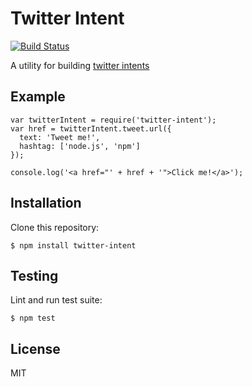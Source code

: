 Twitter Intent
===============================================================================

[![Build
Status](https://travis-ci.org/rjz/twitter-intent.svg?branch=master)](https://travis-ci.org/rjz/twitter-intent)

A utility for building [twitter intents](https://dev.twitter.com/web/intents)

Example
-------------------------------------------------------------------------------

    var twitterIntent = require('twitter-intent');
    var href = twitterIntent.tweet.url({
      text: 'Tweet me!',
      hashtag: ['node.js', 'npm']
    });

    console.log('<a href="' + href + '">Click me!</a>');

Installation
-------------------------------------------------------------------------------

Clone this repository:

    $ npm install twitter-intent

Testing
-------------------------------------------------------------------------------

Lint and run test suite:

    $ npm test

License
-------------------------------------------------------------------------------

MIT

[coveralls]: https://coveralls.io
[gh-pages]: https://pages.github.com
[hoganjs]: http://twitter.github.io/hogan.js
[istanbul]: https://github.com/gotwarlost/istanbul
[jshint]: http://www.jshint.com
[mocha]: https://github.com/visionmedia/mocha
[scrawl]: https://github.com/caolan/scrawl
[travis]: https://travis-ci.org
[nodesecurity]: https://nodesecurity.io/


